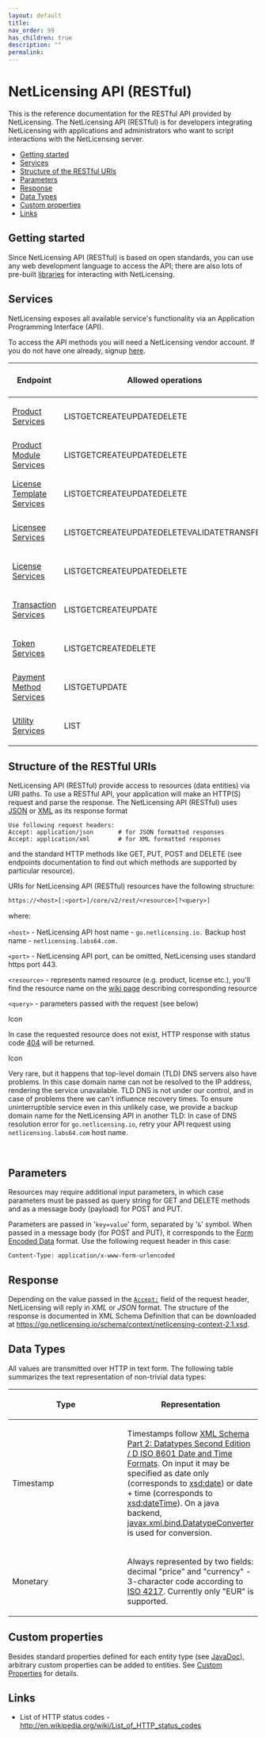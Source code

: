 ```yaml
---
layout: default
title:
nav_order: 99
has_children: true
description: ""
permalink:
---
```


NetLicensing API (RESTful)
=========================================================



This is the reference documentation for the RESTful API provided by
NetLicensing. The NetLicensing API (RESTful) is for developers
integrating NetLicensing with applications and administrators who want
to script interactions with the NetLicensing server.

-   [Getting started](#NetLicensingAPI(RESTful)-Gettingstarted)
-   [Services](#NetLicensingAPI(RESTful)-Services)
-   [Structure of the RESTful
    URIs](#NetLicensingAPI(RESTful)-StructureoftheRESTfulURIs)
-   [Parameters](#NetLicensingAPI(RESTful)-Parameters)
-   [Response](#NetLicensingAPI(RESTful)-Response)
-   [Data Types](#NetLicensingAPI(RESTful)-DataTypes)
-   [Custom properties](#NetLicensingAPI(RESTful)-Customproperties)
-   [Links](#NetLicensingAPI(RESTful)-Links)

Getting started
---------------

Since NetLicensing API (RESTful) is based on open standards, you can use
any web development language to access the API; there are also lots of
pre-built [libraries](Client-Libraries-and-Sample-Code_11010246.html)
for interacting with NetLicensing.

Services
--------

NetLicensing exposes all available service's functionality via an
Application Programming Interface (API).

To access the API methods you will need a NetLicensing vendor account.
If you do not have one already, signup
<a href="https://go.netlicensing.io/console/v2/content/register.xhtml" class="external-link">here</a>.

<table>
<colgroup>
<col style="width: 33%" />
<col style="width: 33%" />
<col style="width: 33%" />
</colgroup>
<thead>
<tr class="header">
<th>Endpoint</th>
<th>Allowed operations</th>
<th>Supported authentication method <a href="https://www.labs64.de/confluence/display/NLICPUB/Security">(?)</a></th>
</tr>
</thead>
<tbody>
<tr class="odd">
<td><p><a href="https://www.labs64.de/confluence/display/NLICPUB/Product+Services">Product Services</a></p></td>
<td><span class="status-macro aui-lozenge aui-lozenge-success aui-lozenge-subtle">LIST</span><span class="status-macro aui-lozenge aui-lozenge-subtle">GET</span><span class="status-macro aui-lozenge aui-lozenge-complete aui-lozenge-subtle">CREATE</span><span class="status-macro aui-lozenge aui-lozenge-current aui-lozenge-subtle">UPDATE</span><span class="status-macro aui-lozenge aui-lozenge-error aui-lozenge-subtle">DELETE</span></td>
<td><p><span><span class="status-macro aui-lozenge aui-lozenge-subtle">BASIC AUTH</span><span class="status-macro aui-lozenge aui-lozenge-subtle">APIKEY</span></span></p></td>
</tr>
<tr class="even">
<td><a href="https://www.labs64.de/confluence/display/NLICPUB/Product+Module+Services">Product Module Services</a></td>
<td><span class="status-macro aui-lozenge aui-lozenge-success aui-lozenge-subtle">LIST</span><span class="status-macro aui-lozenge aui-lozenge-subtle">GET</span><span class="status-macro aui-lozenge aui-lozenge-complete aui-lozenge-subtle">CREATE</span><span class="status-macro aui-lozenge aui-lozenge-current aui-lozenge-subtle">UPDATE</span><span class="status-macro aui-lozenge aui-lozenge-error aui-lozenge-subtle">DELETE</span></td>
<td><p><span class="status-macro aui-lozenge aui-lozenge-subtle">BASIC AUTH</span><span class="status-macro aui-lozenge aui-lozenge-subtle">APIKEY</span></p></td>
</tr>
<tr class="odd">
<td><a href="https://www.labs64.de/confluence/display/NLICPUB/License+Template+Services">License Template Services</a></td>
<td><span class="status-macro aui-lozenge aui-lozenge-success aui-lozenge-subtle">LIST</span><span class="status-macro aui-lozenge aui-lozenge-subtle">GET</span><span class="status-macro aui-lozenge aui-lozenge-complete aui-lozenge-subtle">CREATE</span><span class="status-macro aui-lozenge aui-lozenge-current aui-lozenge-subtle">UPDATE</span><span class="status-macro aui-lozenge aui-lozenge-error aui-lozenge-subtle">DELETE</span></td>
<td><p><span class="status-macro aui-lozenge aui-lozenge-subtle">BASIC AUTH</span><span class="status-macro aui-lozenge aui-lozenge-subtle">APIKEY</span></p></td>
</tr>
<tr class="even">
<td><a href="https://www.labs64.de/confluence/display/NLICPUB/Licensee+Services">Licensee Services</a></td>
<td><span class="status-macro aui-lozenge aui-lozenge-success aui-lozenge-subtle">LIST</span><span class="status-macro aui-lozenge aui-lozenge-subtle">GET</span><span class="status-macro aui-lozenge aui-lozenge-complete aui-lozenge-subtle">CREATE</span><span class="status-macro aui-lozenge aui-lozenge-current aui-lozenge-subtle">UPDATE</span><span class="status-macro aui-lozenge aui-lozenge-error aui-lozenge-subtle">DELETE</span><span class="status-macro aui-lozenge aui-lozenge-subtle">VALIDATE</span><span class="status-macro aui-lozenge aui-lozenge-subtle">TRANSFER</span></td>
<td><p><span class="status-macro aui-lozenge aui-lozenge-subtle">BASIC AUTH</span><span class="status-macro aui-lozenge aui-lozenge-subtle">APIKEY</span></p></td>
</tr>
<tr class="odd">
<td><a href="https://www.labs64.de/confluence/display/NLICPUB/License+Services">License Services</a></td>
<td><span class="status-macro aui-lozenge aui-lozenge-success aui-lozenge-subtle">LIST</span><span class="status-macro aui-lozenge aui-lozenge-subtle">GET</span><span class="status-macro aui-lozenge aui-lozenge-complete aui-lozenge-subtle">CREATE</span><span class="status-macro aui-lozenge aui-lozenge-current aui-lozenge-subtle">UPDATE</span><span class="status-macro aui-lozenge aui-lozenge-error aui-lozenge-subtle">DELETE</span></td>
<td><p><span><span class="status-macro aui-lozenge aui-lozenge-subtle">BASIC AUTH</span><span class="status-macro aui-lozenge aui-lozenge-subtle">APIKEY</span><br />
</span></p></td>
</tr>
<tr class="even">
<td><a href="https://www.labs64.de/confluence/display/NLICPUB/Transaction+Services">Transaction Services</a></td>
<td><span class="status-macro aui-lozenge aui-lozenge-success aui-lozenge-subtle">LIST</span><span class="status-macro aui-lozenge aui-lozenge-subtle">GET</span><span class="status-macro aui-lozenge aui-lozenge-complete aui-lozenge-subtle">CREATE</span><span class="status-macro aui-lozenge aui-lozenge-current aui-lozenge-subtle">UPDATE</span></td>
<td><p><span><span class="status-macro aui-lozenge aui-lozenge-subtle">BASIC AUTH</span><span class="status-macro aui-lozenge aui-lozenge-subtle">APIKEY</span><br />
</span></p></td>
</tr>
<tr class="odd">
<td><a href="https://www.labs64.de/confluence/display/NLICPUB/Token+Services">Token Services</a></td>
<td><span class="status-macro aui-lozenge aui-lozenge-success aui-lozenge-subtle">LIST</span><span class="status-macro aui-lozenge aui-lozenge-subtle">GET</span><span class="status-macro aui-lozenge aui-lozenge-complete aui-lozenge-subtle">CREATE</span><span class="status-macro aui-lozenge aui-lozenge-error aui-lozenge-subtle">DELETE</span></td>
<td><p><span class="status-macro aui-lozenge aui-lozenge-subtle">BASIC AUTH</span><span class="status-macro aui-lozenge aui-lozenge-subtle">APIKEY</span></p></td>
</tr>
<tr class="even">
<td><a href="https://www.labs64.de/confluence/display/NLICPUB/Payment+Method+Services">Payment Method Services</a></td>
<td><span class="status-macro aui-lozenge aui-lozenge-success aui-lozenge-subtle">LIST</span><span class="status-macro aui-lozenge aui-lozenge-subtle">GET</span><span class="status-macro aui-lozenge aui-lozenge-current aui-lozenge-subtle">UPDATE</span></td>
<td><p><span class="status-macro aui-lozenge aui-lozenge-subtle">BASIC AUTH</span><span class="status-macro aui-lozenge aui-lozenge-subtle">APIKEY</span></p></td>
</tr>
<tr class="odd">
<td><a href="https://www.labs64.de/confluence/display/NLICPUB/Utility+Services">Utility Services</a></td>
<td><span class="status-macro aui-lozenge aui-lozenge-success aui-lozenge-subtle">LIST</span></td>
<td><p><span class="status-macro aui-lozenge aui-lozenge-subtle">BASIC AUTH</span><span class="status-macro aui-lozenge aui-lozenge-subtle">APIKEY</span></p></td>
</tr>
</tbody>
</table>

Structure of the RESTful URIs
-----------------------------

NetLicensing API (RESTful) provide access to resources (data entities)
via URI paths. To use a RESTful API, your application will make an
HTTP(S) request and parse the response. The NetLicensing API
(RESTful) uses
<a href="http://en.wikipedia.org/wiki/JSON" class="external-link">JSON</a>
or
<a href="http://en.wikipedia.org/wiki/XML" class="external-link">XML</a>
as its response format

    Use following request headers:
    Accept: application/json       # for JSON formatted responses
    Accept: application/xml        # for XML formatted responses

and the standard HTTP methods like GET, PUT, POST and DELETE (see
endpoints documentation to find out which methods are supported by
particular resource).

URIs for NetLicensing API (RESTful) resources have the following
structure:

    https://<host>[:<port>]/core/v2/rest/<resource>[?<query>]

<span style="line-height: 1.4285715;">where:</span>

`<host>` - NetLicensing API host name - `go.netlicensing.io.` Backup
host name - `netlicensing.labs64.com.`

`<port>` - NetLicensing API port, can be omitted, NetLicensing uses
standard https port 443.

`<resource>` - represents named resource (e.g. product, license etc.),
you'll find the resource name on the [wiki page](Services_14942714.html)
describing corresponding resource

`<query>` - parameters passed with the request (see below)

<span class="aui-icon icon-warning">Icon</span>

In case the requested resource does not exist, HTTP response with status
code <a href="http://en.wikipedia.org/wiki/HTTP_403" class="external-link">404</a> will
be returned.

<span class="aui-icon icon-warning">Icon</span>

Very rare, but it happens that top-level domain (TLD) DNS servers also
have problems. In this case domain name can not be resolved to the IP
address, rendering the service unavailable. TLD DNS is not under our
control, and in case of problems there we can't influence recovery
times. To ensure uninterruptible service even in this unlikely case, we
provide a backup domain name for the NetLicensing API in another TLD: In
case of DNS resolution error for `go.netlicensing.io`, retry your API
request using `netlicensing.labs64.com` host name.

 

Parameters
----------

Resources may require additional input parameters, in which case
parameters must be passed as query string for GET and DELETE methods and
as a message body (payload) for POST and PUT.

Parameters are passed in '`key=value`' form, separated by '`&`' symbol.
When passed in a message body (for POST and PUT), it corresponds to
the <a href="http://www.w3.org/TR/html401/interact/forms.html#h-17.13.4.1" class="external-link">Form Encoded Data</a> format.
Use the following request header in this case:

    Content-Type: application/x-www-form-urlencoded 

Response
--------

Depending on the value passed in the [`Accept:`](11010215.html) field of
the request header, NetLicensing will reply in *XML* or *JSON* format.
The structure of the response is documented in XML Schema Definition
that can be downloaded at
<a href="https://go.netlicensing.io/schema/context/netlicensing-context-2.1.xsd" class="external-link">https://go.netlicensing.io/schema/context/netlicensing-context-2.1.xsd</a>.

Data Types
----------

All values are transmitted over HTTP in text form. The following table
summarizes the text representation of non-trivial data types:

<table>
<colgroup>
<col style="width: 50%" />
<col style="width: 50%" />
</colgroup>
<thead>
<tr class="header">
<th><p>Type</p></th>
<th><p>Representation</p></th>
</tr>
</thead>
<tbody>
<tr class="odd">
<td><p>Timestamp</p></td>
<td><p>Timestamps follow <a href="http://www.w3.org/TR/xmlschema-2/#isoformats" class="external-link">XML Schema Part 2: Datatypes Second Edition / D ISO 8601 Date and Time Formats</a>. On input it may be specified as date only (corresponds to <a href="https://www.w3.org/TR/xmlschema-2/#date" class="external-link">xsd:date</a>) or date + time (corresponds to <a href="https://www.w3.org/TR/xmlschema-2/#dateTime" class="external-link">xsd:dateTime</a>). On a java backend, <a href="http://docs.oracle.com/javase/7/docs/api/javax/xml/bind/DatatypeConverter.html" class="external-link">javax.xml.bind.DatatypeConverter</a> is used for conversion.</p></td>
</tr>
<tr class="even">
<td><p>Monetary</p></td>
<td><p>Always represented by two fields: decimal "price" and "currency" - 3-character code according to <a href="http://en.wikipedia.org/wiki/ISO_4217" class="external-link">ISO 4217</a>. Currently only "EUR" is supported.</p></td>
</tr>
</tbody>
</table>

Custom properties
-----------------

Besides standard properties defined for each entity type (see
<a href="https://go.netlicensing.io/javadoc/v2/index.html" class="external-link">JavaDoc</a>),
arbitrary custom properties can be added to entities. See [Custom
Properties](Custom-Properties_14058002.html) for details.

Links
-----

-   List of HTTP status codes -
    <a href="http://en.wikipedia.org/wiki/List_of_HTTP_status_codes" class="external-link">http://en.wikipedia.org/wiki/List_of_HTTP_status_codes</a>
